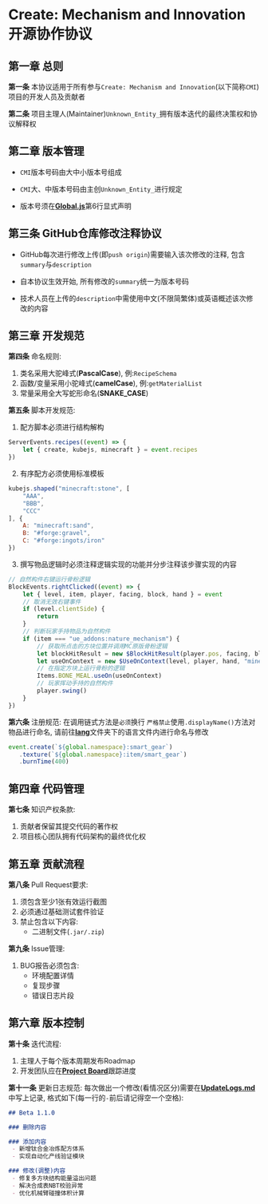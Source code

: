 # Create: Mechanism and Innovation 开源协作协议

## 第一章 总则

**第一条** 本协议适用于所有参与`Create: Mechanism and Innovation`(以下简称`CMI`)项目的开发人员及贡献者

**第二条** 项目主理人(Maintainer)`Unknown_Entity_`拥有版本迭代的最终决策权和协议解释权

## 第二章 版本管理

 - `CMI`版本号码由大中小版本号组成

 - `CMI`大、中版本号码由主创`Unknown_Entity_`进行规定

 - 版本号须在[**Global.js**](kubejs/startup_scripts/Global.js)第6行显式声明

## **第三条** GitHub仓库修改注释协议

 - GitHub每次进行修改上传(即`push origin`)需要输入该次修改的注释, 包含`summary`与`description`

 - 自本协议生效开始, 所有修改的`summary`统一为版本号码

 - 技术人员在上传的`description`中需使用中文(不限简繁体)或英语概述该次修改的内容

## 第三章 开发规范

**第四条** 命名规则:
1. 类名采用大驼峰式(**PascalCase**), 例:`RecipeSchema`
2. 函数/变量采用小驼峰式(**camelCase**), 例:`getMaterialList`
3. 常量采用全大写蛇形命名(**SNAKE_CASE**)

**第五条** 脚本开发规范:
1. 配方脚本必须进行结构解构

```js
ServerEvents.recipes((event) => {
    let { create, kubejs, minecraft } = event.recipes
})
```

2. 有序配方必须使用标准模板

```js
kubejs.shaped("minecraft:stone", [
	"AAA",
	"BBB",
	"CCC"
], {
	A: "minecraft:sand",
	B: "#forge:gravel",
	C: "#forge:ingots/iron"
})
```

3. 撰写物品逻辑时必须注释逻辑实现的功能并分步注释该步骤实现的内容

```js
// 自然构件右键运行骨粉逻辑
BlockEvents.rightClicked((event) => {
    let { level, item, player, facing, block, hand } = event
    // 取消无效右键事件
    if (level.clientSide) {
        return
    }
    // 判断玩家手持物品为自然构件
    if (item === "ue_addons:nature_mechanism") {
        // 获取所点击的方块位置并调用MC原版骨粉逻辑
        let blockHitResult = new $BlockHitResult(player.pos, facing, block.pos, false)
        let useOnContext = new $UseOnContext(level, player, hand, "minecraft:bone_meal", blockHitResult)
        // 在指定方块上运行骨粉的逻辑
        Items.BONE_MEAL.useOn(useOnContext)
        // 玩家挥动手持的自然构件
        player.swing()
    }
})
```

**第六条** 注册规范:
在调用链式方法是`必须`换行
`严格禁止`使用`.displayName()`方法对物品进行命名, 请前往[**lang**](kubejs/client_scripts/lang)文件夹下的语言文件内进行命名与修改

```js
event.create(`${global.namespace}:smart_gear`)
   .texture(`${global.namespace}:item/smart_gear`)
   .burnTime(400)
```

## 第四章 代码管理

**第七条** 知识产权条款:
1. 贡献者保留其提交代码的著作权
2. 项目核心团队拥有代码架构的最终优化权

## 第五章 贡献流程

**第八条** Pull Request要求:
1. 须包含至少1张有效运行截图
2. 必须通过基础测试套件验证
3. 禁止包含以下内容:
   - 二进制文件(`.jar/.zip`)

**第九条** Issue管理:
1. BUG报告必须包含:
   - 环境配置详情
   - 复现步骤
   - 错误日志片段

## 第六章 版本控制

**第十条** 迭代流程:
1. 主理人于每个版本周期发布Roadmap
2. 开发团队应在[**Project Board**](https://github.com/users/VechniMetel/projects/1)跟踪进度

**第十一条** 更新日志规范:
每次做出一个修改(看情况区分)需要在[**UpdateLogs.md**](UpdateLogs.md)中写上记录, 格式如下(每一行的`-`前后请记得空一个空格):

```markdown
## Beta 1.1.0

### 删除内容

### 添加内容
 - 新增钛合金冶炼配方体系
 - 实现自动化产线验证模块

### 修改(调整)内容
 - 修复多方块结构能量溢出问题
 - 解决合成表NBT校验异常
 - 优化机械臂碰撞体积计算
```